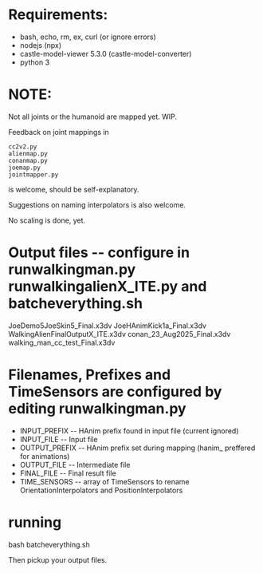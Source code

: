 # Requirements:
* bash, echo, rm, ex, curl (or ignore errors)
* nodejs (npx)
* castle-model-viewer 5.3.0 (castle-model-converter)
* python 3

# NOTE:

Not all joints or the humanoid are mapped yet.  WIP.

Feedback on joint mappings in
```
cc2v2.py
alienmap.py
conanmap.py
joemap.py
jointmapper.py
```
is welcome, should be self-explanatory.

Suggestions on naming interpolators is also welcome.

No scaling is done, yet.

# Output files -- configure in runwalkingman.py runwalkingalienX_ITE.py and batcheverything.sh

JoeDemo5JoeSkin5_Final.x3dv
JoeHAnimKick1a_Final.x3dv
WalkingAlienFinalOutputX_ITE.x3dv
conan_23_Aug2025_Final.x3dv
walking_man_cc_test_Final.x3dv

# Filenames, Prefixes and TimeSensors are configured by editing runwalkingman.py

* INPUT_PREFIX  -- HAnim prefix found in input file (current ignored)
* INPUT_FILE    -- Input file
* OUTPUT_PREFIX -- HAnim prefix set during mapping (hanim_ preffered for animations)
* OUTPUT_FILE   -- Intermediate file
* FINAL_FILE    -- Final result file
* TIME_SENSORS  -- array of TimeSensors to rename OrientationInterpolators and PositionInterpolators

# running

bash batcheverything.sh

Then pickup your output files.
